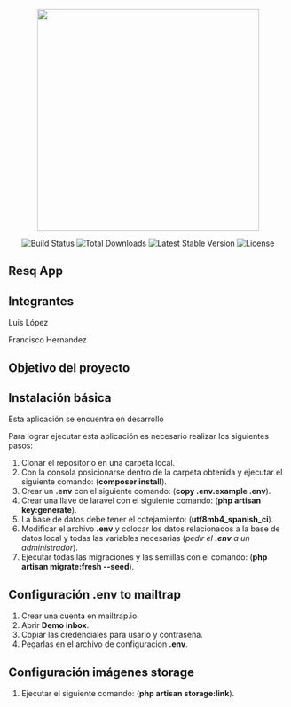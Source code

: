 <p align="center"><img src="https://res.cloudinary.com/dtfbvvkyp/image/upload/v1566331377/laravel-logolockup-cmyk-red.svg" width="400"></p>

<p align="center">
<a href="https://travis-ci.org/laravel/framework"><img src="https://travis-ci.org/laravel/framework.svg" alt="Build Status"></a>
<a href="https://packagist.org/packages/laravel/framework"><img src="https://poser.pugx.org/laravel/framework/d/total.svg" alt="Total Downloads"></a>
<a href="https://packagist.org/packages/laravel/framework"><img src="https://poser.pugx.org/laravel/framework/v/stable.svg" alt="Latest Stable Version"></a>
<a href="https://packagist.org/packages/laravel/framework"><img src="https://poser.pugx.org/laravel/framework/license.svg" alt="License"></a>
</p>

## Resq App
## Integrantes
Luis López

Francisco Hernandez

## Objetivo del proyecto


## Instalación básica
Esta aplicación se encuentra en desarrollo

Para lograr ejecutar esta aplicación es necesario realizar los siguientes pasos:

1.  Clonar el repositorio en una carpeta local.
2.  Con la consola posicionarse dentro de la carpeta obtenida y ejecutar el siguiente comando: (**composer install**).
3.  Crear un **.env** con el siguiente comando: (**copy .env.example .env**).
4.  Crear una llave de laravel con el siguiente comando: (**php artisan key:generate**).
5.  La base de datos debe tener el cotejamiento: (**utf8mb4_spanish_ci**).
5.  Modificar el archivo **.env** y colocar los datos relacionados a la base de datos local y todas las variables necesarias (*pedir el **.env** a un administrador*).
6.  Ejecutar todas las migraciones y las semillas con el comando: (**php artisan migrate:fresh --seed**).

## Configuración .env to mailtrap
1.  Crear una cuenta en mailtrap.io.
2.  Abrir **Demo inbox**.
3.  Copiar las credenciales para usario y contraseña.
4.  Pegarlas en el archivo de configuracion **.env**.

## Configuración imágenes storage
1. Ejecutar el siguiente comando: (**php artisan storage:link**).
